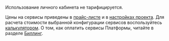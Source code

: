 Использование личного кабинета не тарифицируется.

Цены на сервисы приведены в [прайс-листе](https://cloud.vk.com/pricelist) и в [настройках проекта](https://msk.cloud.vk.com/app/project/prices). Для расчета стоимости выбранной конфигурации сервисов воспользуйтесь [калькулятором](https://cloud.vk.com/pricing/). О том, как оплатить сервисы Платформы, читайте в разделе [Биллинг](/ru/intro/billing).

